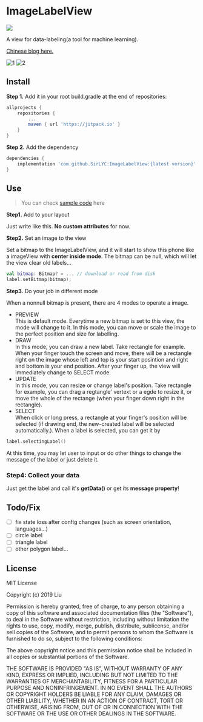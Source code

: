 # ImageLabelView
[![](https://jitpack.io/v/SirLYC/ImageLabelView.svg)](https://jitpack.io/#SirLYC/ImageLabelView)

A view for data-labeling(a tool for machine learning).

[Chinese blog here.](https://juejin.im/post/5c9f57c251882567d41ebab6)

![1](https://github.com/SirLYC/ImageLabelView/blob/master/images/1.gif?raw=true)
![2](https://github.com/SirLYC/ImageLabelView/blob/master/images/2.gif?raw=true)

## Install
**Step 1.** Add it in your root build.gradle at the end of repositories:

``` gradle
allprojects {
    repositories {
        ...
        maven { url 'https://jitpack.io' }
    }
}
````
**Step 2.** Add the dependency

``` gradle
dependencies {
    implementation 'com.github.SirLYC:ImageLabelView:{latest version}'
}
```
## Use
> You can check [sample code](https://github.com/SirLYC/ImageLabelView/tree/master/sample) here

**Step1.** Add to your layout

Just write like this. **No custom attributes** for now.

**Step2.** Set an image to the view

Set a bitmap to the ImageLabelView, and it will start to show this phone like a imageView with **center inside mode**. The bitmap can be null, which will let the view clear old labels...
```kotlin
val bitmap: Bitmap? = ... // download or read from disk
label.setBitmap(bitmap);
```

**Step3.** Do your job in different mode

When a nonnull bitmap is present, there are 4 modes to operate a image.
- PREVIEW<br>
This is default mode. Everytime a new bitmap is set to this view, the mode will change to it.
In this mode, you can move or scale the image to the perfect position and size for labelling.
- DRAW<br>
In this mode, you can draw a new label. Take rectangle for example. When your finger touch the screen and move, there will be a rectangle right on the image whose left and top is your start posintion and right and bottom is your end position.
After your finger up, the view will immediately change to SELECT mode.
- UPDATE<br>
In this mode, you can resize or change label's position. Take rectangle for example, you can drag a regtangle' vertext or a egde to resize it, or move the whole of the rectange (when your finger down right in the rectangle).
- SELECT<br>
When click or long press, a rectangle at your finger's position will be selected (if drawing end, the new-created label will be selected automatically.). When a label is selected, you can get it by
``` kotlin
label.selectingLabel()
```
At this time, you may let user to input or do other things to change the message of the label or just delete it.

### Step4: Collect your data
Just get the label and call it's **getData()** or get its **message property**!

## Todo/Fix
- [ ] fix state loss after config changes (such as screen orientation, languages...)
- [ ] circle label
- [ ] triangle label
- [ ] other polygon label...

## License
MIT License

Copyright (c) 2019 Liu

Permission is hereby granted, free of charge, to any person obtaining a copy
of this software and associated documentation files (the "Software"), to deal
in the Software without restriction, including without limitation the rights
to use, copy, modify, merge, publish, distribute, sublicense, and/or sell
copies of the Software, and to permit persons to whom the Software is
furnished to do so, subject to the following conditions:

The above copyright notice and this permission notice shall be included in all
copies or substantial portions of the Software.

THE SOFTWARE IS PROVIDED "AS IS", WITHOUT WARRANTY OF ANY KIND, EXPRESS OR
IMPLIED, INCLUDING BUT NOT LIMITED TO THE WARRANTIES OF MERCHANTABILITY,
FITNESS FOR A PARTICULAR PURPOSE AND NONINFRINGEMENT. IN NO EVENT SHALL THE
AUTHORS OR COPYRIGHT HOLDERS BE LIABLE FOR ANY CLAIM, DAMAGES OR OTHER
LIABILITY, WHETHER IN AN ACTION OF CONTRACT, TORT OR OTHERWISE, ARISING FROM,
OUT OF OR IN CONNECTION WITH THE SOFTWARE OR THE USE OR OTHER DEALINGS IN THE
SOFTWARE.
